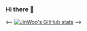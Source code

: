 ### Hi there 👋

<!--
**zeeenoo11/zeeenoo11** is a ✨ _special_ ✨ repository because its `README.md` (this file) appears on your GitHub profile.

Here are some ideas to get you started:

- 🔭 I’m currently working on ...
- 🌱 I’m currently learning ...
- 👯 I’m looking to collaborate on ...
- 🤔 I’m looking for help with ...
- 💬 Ask me about ...
- 📫 How to reach me: ...
- 😄 Pronouns: ...
- ⚡ Fun fact: ...
-->

<--
[![JinWoo's GitHub stats](https://github-readme-stats.vercel.app/api?username=zeeenoo11)](https://github.com/zeeenoo11/github-readme-stats)
-->
